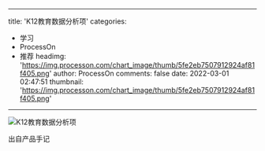 
---
title: 'K12教育数据分析项'
categories: 
 - 学习
 - ProcessOn
 - 推荐
headimg: 'https://img.processon.com/chart_image/thumb/5fe2eb7507912924af81f405.png'
author: ProcessOn
comments: false
date: 2022-03-01 02:47:51
thumbnail: 'https://img.processon.com/chart_image/thumb/5fe2eb7507912924af81f405.png'
---

<div>   
<img class="thumb" alt="K12教育数据分析项" src="https://img.processon.com/chart_image/thumb/5fe2eb7507912924af81f405.png" referrerpolicy="no-referrer">
<p>出自产品手记</p>  
</div>
            